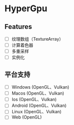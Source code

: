 # HyperGpu
## Features
- [ ] 纹理数组（TextureArray）
- [ ] 计算着色器
- [ ] 多重采样
- [ ] 实例化

## 平台支持
- [ ] Windows (OpenGL、Vulkan)
- [ ] Macos (OpenGL、Vulkan)
- [ ] Ios (OpenGL、Vulkan)
- [ ] Android (OpenGL、Vulkan)
- [ ] Linux (OpenGL、Vulkan)
- [ ] Web (OpenGL)